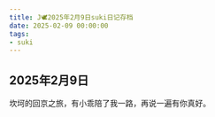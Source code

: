 ```yaml
---
title: J🕊️2025年2月9日suki日记存档
date: 2025-02-09 00:00:00
tags:
- suki
---
```


## 2025年2月9日

坎坷的回京之旅，有小乖陪了我一路，再说一遍有你真好。
